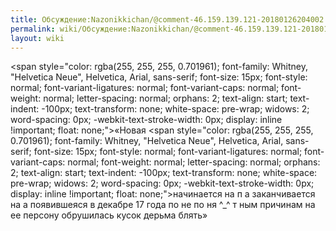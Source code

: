 ```yaml
---
title: Обсуждение:Nazonikkichan/@comment-46.159.139.121-20180126204002
permalink: wiki/Обсуждение:Nazonikkichan/@comment-46.159.139.121-20180126204002/
layout: wiki
---
```


\<span style="color: rgba(255, 255, 255, 0.701961); font-family:
Whitney, "Helvetica Neue", Helvetica, Arial, sans-serif; font-size:
15px; font-style: normal; font-variant-ligatures: normal;
font-variant-caps: normal; font-weight: normal; letter-spacing: normal;
orphans: 2; text-align: start; text-indent: -100px; text-transform:
none; white-space: pre-wrap; widows: 2; word-spacing: 0px;
-webkit-text-stroke-width: 0px; display: inline !important; float:
none;"\>«Новая </span>\<span style="color: rgba(255, 255, 255,
0.701961); font-family: Whitney, "Helvetica Neue", Helvetica, Arial,
sans-serif; font-size: 15px; font-style: normal; font-variant-ligatures:
normal; font-variant-caps: normal; font-weight: normal; letter-spacing:
normal; orphans: 2; text-align: start; text-indent: -100px;
text-transform: none; white-space: pre-wrap; widows: 2; word-spacing:
0px; -webkit-text-stroke-width: 0px; display: inline !important; float:
none;"\>начинается на п а заканчивается на а появившеяся в декабре 17
года по не по ня ^\_^ т ным причинам на ее персону обрушилась кусок
дерьма блять»</span>
